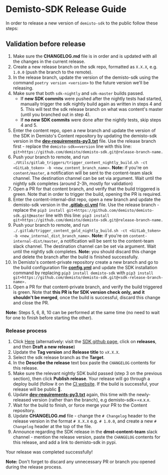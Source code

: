 # Demisto-SDK Release Guide

In order to release a new version of `demisto-sdk` to the public follow these steps:

## Validation before release

1) Make sure the **CHANGELOG.md** file is in order and is updated with all the changes in the current release.
2) Create a new release branch on the sdk repo, formatted as `X.X.X`, e.g. `1.0.0` (push the branch to the remote).
3) In the release branch, update the version of the demisto-sdk using the command `poetry version <version>` to the future version we'll be releasing.
4) Make sure that both `sdk-nightly` and `sdk-master` builds passed.
   * If **new SDK commits** were pushed after the nightly tests had started, manually trigger the sdk nightly build again as written in steps 4 and 5. This will test the sdk release branch on what was content's master (until you branched out in step 4).
   * If **no new SDK commits** were done after the nightly tests, skip steps 4 and 5.
5) Enter the content repo, open a new branch and update the version of the SDK in Demisto's Content repository by updating the demisto-sdk version in the [**dev-requirements-py3.txt**](https://github.com/demisto/content/blob/master/dev-requirements-py3.txt) file. Use the release branch first - replace the `demisto-sdk==version` line with this line: `git+https://github.com/demisto/demisto-sdk.git@release-branch-name.`
6) Push your branch to remote, and run `./Utils/gitlab_triggers/trigger_content_nightly_build.sh -ct <GitLab_token> -b <new_content_branch_name>`.
  **Note:** if you're on `content/master`, a notification will be sent to the content-team slack channel. The destination channel can be set via argument.
  Wait until the nightly sdk completes (around 2-3h, mostly for validation)
7) Open a PR for that content branch, and verify that the build triggered is green. Note that in order to trigger the build, opening the PR is required.
8) Enter the content-internal-dist repo, open a new branch and update the demisto-sdk version in the [**.gitlab-ci.yml**](https://code.pan.run/xsoar/content-internal-dist/-/blob/master/.gitlab/.gitlab-ci.yml) file. Use the release branch - replace the `pip3 install git+https://github.com/demisto/demisto-sdk.git@master` line with this line: `pip3 install git+https://github.com/demisto/demisto-sdk.git@release-branch-name.`
9) Push your branch to remote, and run `./.gitlab/trigger_content_gold_nightly_build.sh -ct <GitLab_token> -b <new_internal_dist_branch_name>`.
  **Note:** if you're on `content-internal-dist/master`, a notification will be sent to the content-team slack channel. The destination channel can be set via argument.
  Wait until the nightly sdk completes.
  **Note:** you should discard this change and delete the branch after the build is finished successfully.
10) In Demisto's content-private repository create a new branch and go to the build configuration file [**config.yml**](https://github.com/demisto/content-private/blob/master/.github/workflows/config.yml) and update the SDK installation command by replacing `pip3 install demisto-sdk` with `pip3 install git+https://github.com/demisto/demisto-sdk.git@<sdk-release-branch-name>.`
11) Open a PR for that content-private branch, and verify the build triggered is green. Note that **this PR is for SDK version check only, and it shouldn't be merged**, once the build is successful, discard this change and close the PR.

**Note:** Steps 5, 6, 8, 10 can be performed at the same time (no need to wait for one to finish before starting the other).

### Release process

1) Click [Here](https://github.com/demisto/demisto-sdk/releases/new) (alternatively: visit the [SDK github page](https://github.com/demisto/demisto-sdk), click on **releases**, and then **Draft a new release**)
1) Update the **Tag version** and **Release title** to `vX.X.X`.
1) Select the sdk release branch as the **Target**.
1) In the **Describe the release** text box paste the `CHANGELOG` contents for this release.
1) Make sure the relevant nightly SDK build passed (step 3 on the previous section), then click **Publish release**. Your release will go through a deploy build (follow it on the [CI website](https://app.circleci.com/pipelines/github/demisto/demisto-sdk). If the build is successful, your release will be public 🎉.
1) Update [**dev-requirements-py3.txt**](https://github.com/demisto/content/blob/master/dev-requirements-py3.txt) again, this time with the newly-released version (rather than the branch), e.g demisto-sdk==x.x.x.
1) Wait for the build to finish, or force merge your PR to the Content repository.
1) Update **CHANGELOG.md** file - change the `# Changelog` header to the release version in the format `# X.X.X` e.g. `# 1.0.0`, and create a new `# Changelog` header at the top of the file.
1) Announce regarding the SDK release in the **dmst-content-team** slack channel - mention the release version, paste the `CHANGELOG` contents for this release, and add a link to demisto-sdk in pypi.

Your release was completed successfully!

**Note:** Don't forget to discard any unnecessary PR or branch you opened during the release process.
